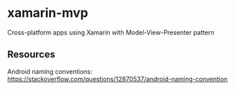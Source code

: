 # xamarin-mvp
Cross-platform apps using Xamarin with Model-View-Presenter pattern

## Resources
Android naming conventions:
https://stackoverflow.com/questions/12870537/android-naming-convention
